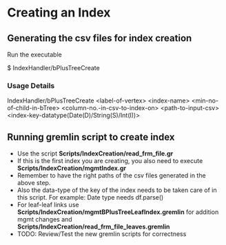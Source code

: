 
# Creating an Index

## Generating the csv files for index creation

Run the executable 

$ IndexHandler/bPlusTreeCreate

### Usage Details
IndexHandler/bPlusTreeCreate &lt;label-of-vertex> &lt;index-name> &lt;min-no-of-child-in-bTree> &lt;column-no.-in-csv-to-index-on> &lt;path-to-input-csv> &lt;index-key-datatype(Date(D)/String(S)/Int(I))>

## Running gremlin script to create index

- Use the script **Scripts/IndexCreation/read_frm_file.gr**
- If this is the first index you are creating, you also need to execute **Scripts/IndexCreation/mgmtIndex.gr**
- Remember to have the right paths of the csv files generated in the above step.
- Also the data-type of the key of the index needs to be taken care of in this script. For example: Date type needs df.parse()
- For leaf-leaf links use **Scripts/IndexCreation/mgmtBPlusTreeLeafIndex.gremlin** for addition mgmt changes and **Scripts/IndexCreation/read_frm_file_leaves.gremlin**
- TODO: Review/Test the new gremlin scripts for correctness